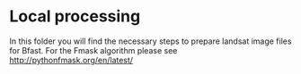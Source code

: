 # Local processing 

In this folder you will find the necessary steps to prepare landsat image files for Bfast. For the Fmask algorithm please see http://pythonfmask.org/en/latest/
